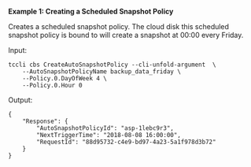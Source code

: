 **Example 1: Creating a Scheduled Snapshot Policy**

Creates a scheduled snapshot policy. The cloud disk this scheduled snapshot policy is bound to will create a snapshot at 00:00 every Friday.

Input: 

```
tccli cbs CreateAutoSnapshotPolicy --cli-unfold-argument  \
    --AutoSnapshotPolicyName backup_data_friday \
    --Policy.0.DayOfWeek 4 \
    --Policy.0.Hour 0
```

Output: 
```
{
    "Response": {
        "AutoSnapshotPolicyId": "asp-1lebc9r3",
        "NextTriggerTime": "2018-08-08 16:00:00",
        "RequestId": "88d95732-c4e9-bd97-4a23-5a1f978d3b72"
    }
}
```

